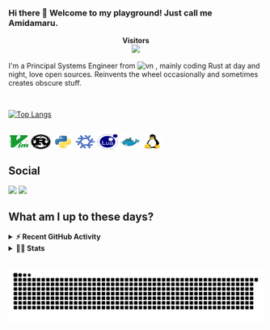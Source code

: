 ### Hi there 👋 Welcome to my playground! Just call me Amidamaru.

<p align="center">
  <b>Visitors</b><br>
  <img src="https://profile-counter.glitch.me/thaodt/count.svg" />
</p>

I'm a Principal Systems Engineer from <img src="https://static.dwcdn.net/css/flag-icons/flags/4x3/vn.svg" alt="vn" height="25"/> , 
mainly coding Rust at day and night, love open sources. Reinvents the wheel occasionally and sometimes creates obscure stuff.

<br>

[![Top Langs](https://github-readme-stats.vercel.app/api/top-langs/?username=thaodt&layout=compact&theme=gotham&cache_seconds=86400)](https://github.com/thaodt/thaodt)


<div style="display: inline_block"><br>
  <img align="center" alt="thaodt-nvim" height="30" width="40" src="https://raw.githubusercontent.com/devicons/devicon/master/icons/vim/vim-plain.svg">
  <img align="center" alt="thaodt-rust" height="30" width="40" src="https://raw.githubusercontent.com/devicons/devicon/master/icons/rust/rust-original.svg">
  <img align="center" alt="thaodt-python" height="30" width="40" src="https://raw.githubusercontent.com/devicons/devicon/master/icons/python/python-original.svg">
  <img align="center" alt="thaodt-nix" height="30" width="40" src="https://raw.githubusercontent.com/devicons/devicon/master/icons/nixos/nixos-plain.svg">  
  <img align="center" alt="thaodt-lua" height="30" width="40" src="https://raw.githubusercontent.com/devicons/devicon/master/icons/lua/lua-plain.svg">
  <img align="center" alt="thaodt-docker" height="30" width="40" src="https://raw.githubusercontent.com/devicons/devicon/master/icons/docker/docker-original.svg">
  <img align="center" alt="thaodt-linux" height="30" width="40" src="https://raw.githubusercontent.com/devicons/devicon/master/icons/linux/linux-original.svg">
</div>

## Social

<div>
  <a href="https://twitter.com/dreamsparkis" target="_blank"><img src="https://img.shields.io/badge/-Twitter-%23E4405F?style=for-the-badge&logo=twitter&logoColor=white" target="_blank"></a>
  <a href = "mailto:ardtimeit@gmail.com"><img src="https://img.shields.io/badge/-Gmail-%23333?style=for-the-badge&logo=gmail&logoColor=white" target="_blank"></a>

</div>

## What am I up to these days?
<details>
  <summary><b>⚡ Recent GitHub Activity</b></summary>
    <p>

<!--START_SECTION:activity-->
1. 🗣 Commented on [#214](https://github.com/informalsystems/hermes-sdk/issues/214#issuecomment-2133210336) in [informalsystems/hermes-sdk](https://github.com/informalsystems/hermes-sdk)
2. 🗣 Commented on [#231](https://github.com/informalsystems/hermes-sdk/pull/231#issuecomment-2126206138) in [informalsystems/hermes-sdk](https://github.com/informalsystems/hermes-sdk)
3. ❌ Closed PR [#231](https://github.com/informalsystems/hermes-sdk/pull/231) in [informalsystems/hermes-sdk](https://github.com/informalsystems/hermes-sdk)
4. 🗣 Commented on [#214](https://github.com/informalsystems/hermes-sdk/issues/214#issuecomment-2123824551) in [informalsystems/hermes-sdk](https://github.com/informalsystems/hermes-sdk)
5. 🗣 Commented on [#214](https://github.com/informalsystems/hermes-sdk/issues/214#issuecomment-2123817749) in [informalsystems/hermes-sdk](https://github.com/informalsystems/hermes-sdk)
6. 🎉 Merged PR [#22](https://github.com/thaodt/feeds-reader/pull/22) in [thaodt/feeds-reader](https://github.com/thaodt/feeds-reader)
7. 🎉 Merged PR [#19](https://github.com/thaodt/feeds-reader/pull/19) in [thaodt/feeds-reader](https://github.com/thaodt/feeds-reader)
8. 🎉 Merged PR [#21](https://github.com/thaodt/feeds-reader/pull/21) in [thaodt/feeds-reader](https://github.com/thaodt/feeds-reader)
9. 🎉 Merged PR [#20](https://github.com/thaodt/feeds-reader/pull/20) in [thaodt/feeds-reader](https://github.com/thaodt/feeds-reader)
10. 💪 Opened PR [#231](https://github.com/informalsystems/hermes-sdk/pull/231) in [informalsystems/hermes-sdk](https://github.com/informalsystems/hermes-sdk)
<!--END_SECTION:activity-->
  </p>
</details>


<details>
  <summary><b>👨‍💻 Stats</b></summary>
  <p align="center">
    <a>
      <img align="center" src="https://gist.githubusercontent.com/thaodt/1db1d598a9e4550fa45eaede87135b3b/raw/97f3e5e943703e61b223dbc8cfa33ae9a5beb97b/github-metrics.svg"/>
    </a>
  </p>
</details>
<br>
<p align="center">
  <img width="600" src="https://raw.githubusercontent.com/thaodt/thaodt/master/assets/github-snake.svg" />
</p>
